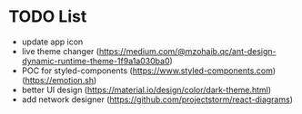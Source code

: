 # TODO List

- update app icon
- live theme changer (https://medium.com/@mzohaib.qc/ant-design-dynamic-runtime-theme-1f9a1a030ba0)
- POC for styled-components (https://www.styled-components.com) (https://emotion.sh)
- better UI design (https://material.io/design/color/dark-theme.html)
- add network designer (https://github.com/projectstorm/react-diagrams)
